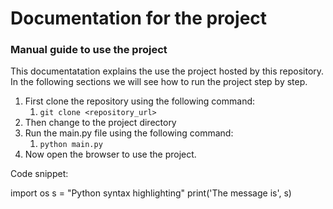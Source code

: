 # Documentation for the project
### Manual guide to use the project

This documentatation explains the use the project hosted by this repository. In the following sections we will see how to run the project step by step.

1. First clone the repository using the following command:
    1. <code>git clone <repository_url></code>
1. Then change to the project directory
1. Run the main.py file using the following command:
    1. `python main.py`
1. Now open the browser to use the project.


Code snippet:

import os
s = "Python syntax highlighting"
print('The message is', s)
